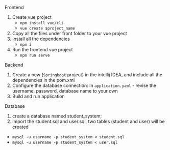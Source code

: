 Frontend
1. Create vue project
	- `npm install vue/cli`
	- `vue create $project_name`
2. Copy all the files under front folder to your vue project
3. Install all the dependencies
	- `npm i`
4. Run the frontend vue project
	- `npm run serve `

Backend
1. Create a new (`Springboot`  project) in the intellij IDEA, and include all the dependencies in the pom.xml
2. Configure the database connection:
	In `application.yaml`  - revise the username, password, database name to your own
3. Build and run application

Database
1. create a database named student_system;
2. import the student.sql and user.sql, two tables (student and user) will be created
- `mysql -u username -p student_system < student.sql`
- `mysql -u username -p student_system < user.sql`

